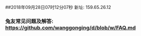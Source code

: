 ##2018年09月28日07时12分07秒 新址: 159.65.26.12
### 兔友常见问题及解答: https://github.com/wanggonging/d/blob/w/FAQ.md
